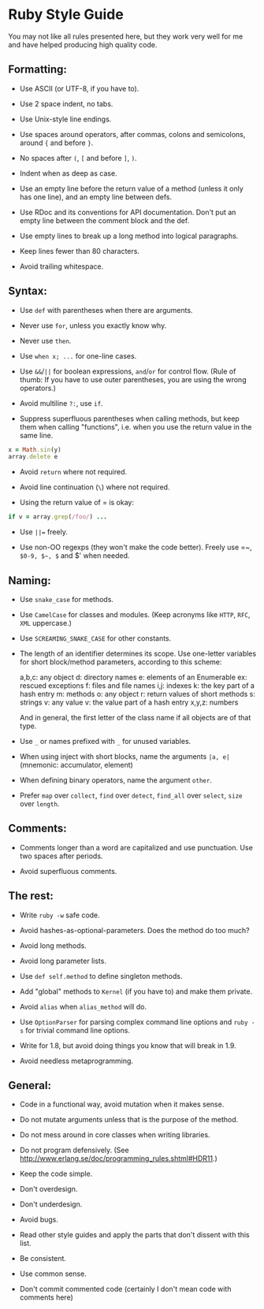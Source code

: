 # Ruby Style Guide

You may not like all rules presented here, but they work very well for
me and have helped producing high quality code.


## Formatting:

* Use ASCII (or UTF-8, if you have to).

* Use 2 space indent, no tabs.

* Use Unix-style line endings.

* Use spaces around operators, after commas, colons and semicolons,
  around `{` and before `}`.

* No spaces after `(`, `[` and before `]`, `)`.

* Indent when as deep as case.

* Use an empty line before the return value of a method (unless it
  only has one line), and an empty line between defs.

* Use RDoc and its conventions for API documentation.  Don't put an
  empty line between the comment block and the def.

* Use empty lines to break up a long method into logical paragraphs.

* Keep lines fewer than 80 characters.

* Avoid trailing whitespace.


## Syntax:

* Use `def` with parentheses when there are arguments.

* Never use `for`, unless you exactly know why.

* Never use `then`.

* Use `when x; ...` for one-line cases.

* Use `&&`/`||` for boolean expressions, `and`/`or` for control flow.  (Rule
  of thumb: If you have to use outer parentheses, you are using the
  wrong operators.)

* Avoid multiline `?:`, use `if`.

* Suppress superfluous parentheses when calling methods, but keep them
  when calling "functions", i.e. when you use the return value in the
  same line.

```ruby
x = Math.sin(y)
array.delete e
```

* Avoid `return` where not required.

* Avoid line continuation (`\`) where not required.

* Using the return value of = is okay:

```ruby
if v = array.grep(/foo/) ...
```

* Use `||=` freely.

* Use non-OO regexps (they won't make the code better).  Freely use
  =~, `$0-9, $~, $` and $' when needed.


## Naming:

* Use `snake_case` for methods.

* Use `CamelCase` for classes and modules.  (Keep acronyms like `HTTP`,
  `RFC`, `XML` uppercase.)

* Use `SCREAMING_SNAKE_CASE` for other constants.

* The length of an identifier determines its scope.  Use one-letter
  variables for short block/method parameters, according to this
  scheme:

    a,b,c: any object
    d: directory names
    e: elements of an Enumerable
    ex: rescued exceptions
    f: files and file names
    i,j: indexes
    k: the key part of a hash entry
    m: methods
    o: any object
    r: return values of short methods
    s: strings
    v: any value
    v: the value part of a hash entry
    x,y,z: numbers

  And in general, the first letter of the class name if all objects
  are of that type.

* Use `_` or names prefixed with `_` for unused variables.

* When using inject with short blocks, name the arguments `|a, e|`
  (mnemonic: accumulator, element)

* When defining binary operators, name the argument `other`.

* Prefer `map` over `collect`, `find` over `detect`, `find_all` over
  `select`, `size` over `length`.


## Comments:

* Comments longer than a word are capitalized and use punctuation.
  Use two spaces after periods.

* Avoid superfluous comments.


## The rest:

* Write `ruby -w` safe code.

* Avoid hashes-as-optional-parameters.  Does the method do too much?

* Avoid long methods.

* Avoid long parameter lists.

* Use `def self.method` to define singleton methods.

* Add "global" methods to `Kernel` (if you have to) and make them private.

* Avoid `alias` when `alias_method` will do.

* Use `OptionParser` for parsing complex command line options and
  `ruby -s` for trivial command line options.

* Write for 1.8, but avoid doing things you know that will break in 1.9.

* Avoid needless metaprogramming.


## General:

* Code in a functional way, avoid mutation when it makes sense.

* Do not mutate arguments unless that is the purpose of the method.

* Do not mess around in core classes when writing libraries.

* Do not program defensively.
  (See http://www.erlang.se/doc/programming_rules.shtml#HDR11.)

* Keep the code simple.

* Don't overdesign.

* Don't underdesign.

* Avoid bugs.

* Read other style guides and apply the parts that don't dissent with
  this list.

* Be consistent.

* Use common sense.

* Don't commit commented code (certainly I don't mean code with comments here)